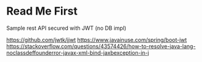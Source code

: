 # Read Me First

Sample rest API secured with JWT (no DB impl)

https://github.com/jwtk/jjwt
https://www.javainuse.com/spring/boot-jwt
https://stackoverflow.com/questions/43574426/how-to-resolve-java-lang-noclassdeffounderror-javax-xml-bind-jaxbexception-in-j

